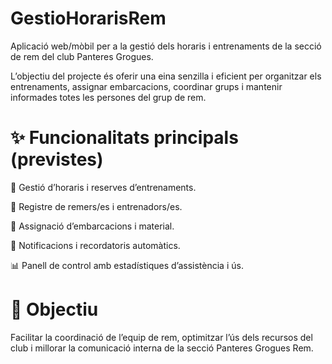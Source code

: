 # GestioHorarisRem
Aplicació web/mòbil per a la gestió dels horaris i entrenaments de la secció de rem del club Panteres Grogues.

L’objectiu del projecte és oferir una eina senzilla i eficient per organitzar els entrenaments, assignar embarcacions, coordinar grups i mantenir informades totes les persones del grup de rem.

# ✨ Funcionalitats principals (previstes)
📅 Gestió d’horaris i reserves d’entrenaments.

👥 Registre de remers/es i entrenadors/es.

🛶 Assignació d’embarcacions i material.

🔔 Notificacions i recordatoris automàtics.

📊 Panell de control amb estadístiques d’assistència i ús.

# 🎯 Objectiu

Facilitar la coordinació de l’equip de rem, optimitzar l’ús dels recursos del club i millorar la comunicació interna de la secció Panteres Grogues Rem.

